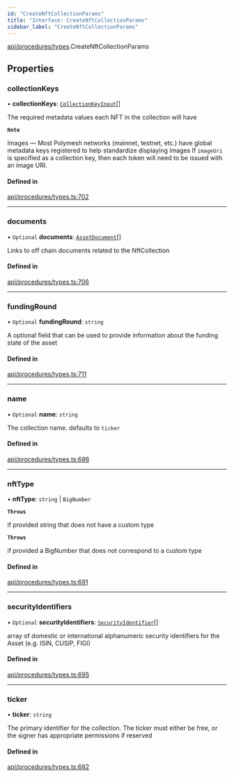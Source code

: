 ```yaml
---
id: "CreateNftCollectionParams"
title: "Interface: CreateNftCollectionParams"
sidebar_label: "CreateNftCollectionParams"
---
```


[api/procedures/types](../../../../../modules/API/Procedures/Types/Types.md).CreateNftCollectionParams

## Properties

### collectionKeys

• **collectionKeys**: [`CollectionKeyInput`](../../../../../modules/API/Procedures/Types/Types.md#collectionkeyinput)[]

The required metadata values each NFT in the collection will have

**`Note`**

Images — Most Polymesh networks (mainnet, testnet, etc.) have global metadata keys registered to help standardize displaying images
If `imageUri` is specified as a collection key, then each token will need to be issued with an image URI.

#### Defined in

[api/procedures/types.ts:702](https://github.com/PolymeshAssociation/polymesh-sdk/blob/fe2e6dd1d/src/api/procedures/types.ts#L702)

___

### documents

• `Optional` **documents**: [`AssetDocument`](../../../Entities/Asset/Types/AssetDocument/AssetDocument.md)[]

Links to off chain documents related to the NftCollection

#### Defined in

[api/procedures/types.ts:706](https://github.com/PolymeshAssociation/polymesh-sdk/blob/fe2e6dd1d/src/api/procedures/types.ts#L706)

___

### fundingRound

• `Optional` **fundingRound**: `string`

A optional field that can be used to provide information about the funding state of the asset

#### Defined in

[api/procedures/types.ts:711](https://github.com/PolymeshAssociation/polymesh-sdk/blob/fe2e6dd1d/src/api/procedures/types.ts#L711)

___

### name

• `Optional` **name**: `string`

The collection name. defaults to `ticker`

#### Defined in

[api/procedures/types.ts:686](https://github.com/PolymeshAssociation/polymesh-sdk/blob/fe2e6dd1d/src/api/procedures/types.ts#L686)

___

### nftType

• **nftType**: `string` \| `BigNumber`

**`Throws`**

if provided string that does not have a custom type

**`Throws`**

if provided a BigNumber that does not correspond to a custom type

#### Defined in

[api/procedures/types.ts:691](https://github.com/PolymeshAssociation/polymesh-sdk/blob/fe2e6dd1d/src/api/procedures/types.ts#L691)

___

### securityIdentifiers

• `Optional` **securityIdentifiers**: [`SecurityIdentifier`](../../../Entities/Asset/Types/SecurityIdentifier/SecurityIdentifier.md)[]

array of domestic or international alphanumeric security identifiers for the Asset (e.g. ISIN, CUSIP, FIGI)

#### Defined in

[api/procedures/types.ts:695](https://github.com/PolymeshAssociation/polymesh-sdk/blob/fe2e6dd1d/src/api/procedures/types.ts#L695)

___

### ticker

• **ticker**: `string`

The primary identifier for the collection. The ticker must either be free, or the signer has appropriate permissions if reserved

#### Defined in

[api/procedures/types.ts:682](https://github.com/PolymeshAssociation/polymesh-sdk/blob/fe2e6dd1d/src/api/procedures/types.ts#L682)
